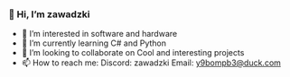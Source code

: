 ### 👋 Hi, I’m zawadzki
- 👀 I’m interested in software and hardware
- 🌱 I’m currently learning C# and Python
- 💞️ I’m looking to collaborate on Cool and interesting projects
- 📫 How to reach me:
  Discord: zawadzki
  Email: y9bompb3@duck.com

<!---
tinyengine1/tinyengine1 is a ✨ special ✨ repository because its `README.md` (this file) appears on your GitHub profile.
You can click the Preview link to take a look at your changes.
--->
